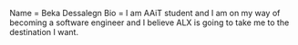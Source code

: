 Name = Beka Dessalegn
Bio = I am AAiT student and I am on my way of becoming a software engineer and I believe ALX is going to take me to the destination I want. 